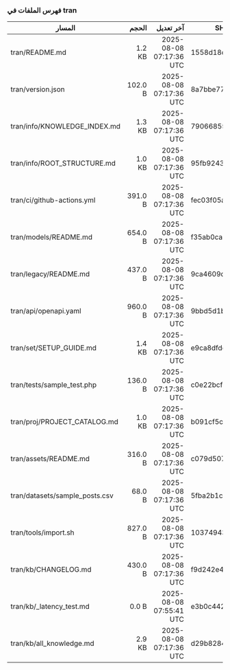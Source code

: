 ### فهرس الملفات في tran
| المسار | الحجم | آخر تعديل | SHA256 |
|---|---:|---:|---|
| tran/README.md | 1.2 KB | 2025-08-08 07:17:36 UTC | 1558d18d379cf561… |
| tran/version.json | 102.0 B | 2025-08-08 07:17:36 UTC | 8a7bbe7729f0f6bd… |
| tran/info/KNOWLEDGE_INDEX.md | 1.3 KB | 2025-08-08 07:17:36 UTC | 790668552ed60ec1… |
| tran/info/ROOT_STRUCTURE.md | 1.0 KB | 2025-08-08 07:17:36 UTC | 95fb924302c2e3e0… |
| tran/ci/github-actions.yml | 391.0 B | 2025-08-08 07:17:36 UTC | fec03f05a6192d7f… |
| tran/models/README.md | 654.0 B | 2025-08-08 07:17:36 UTC | f35ab0cae37c70e8… |
| tran/legacy/README.md | 437.0 B | 2025-08-08 07:17:36 UTC | 9ca4609de507f391… |
| tran/api/openapi.yaml | 960.0 B | 2025-08-08 07:17:36 UTC | 9bbd5d1b63b44bfa… |
| tran/set/SETUP_GUIDE.md | 1.4 KB | 2025-08-08 07:17:36 UTC | e9ca8dfde687d576… |
| tran/tests/sample_test.php | 136.0 B | 2025-08-08 07:17:36 UTC | c0e22bcf673dae63… |
| tran/proj/PROJECT_CATALOG.md | 1.0 KB | 2025-08-08 07:17:36 UTC | b091cf5c401c45a4… |
| tran/assets/README.md | 316.0 B | 2025-08-08 07:17:36 UTC | c079d5072e26880c… |
| tran/datasets/sample_posts.csv | 68.0 B | 2025-08-08 07:17:36 UTC | 5fba2b1ce2de9c5f… |
| tran/tools/import.sh | 827.0 B | 2025-08-08 07:17:36 UTC | 10374943814290a3… |
| tran/kb/CHANGELOG.md | 430.0 B | 2025-08-08 07:17:36 UTC | f9d242e4d6c91cf4… |
| tran/kb/_latency_test.md | 0.0 B | 2025-08-08 07:55:41 UTC | e3b0c44298fc1c14… |
| tran/kb/all_knowledge.md | 2.9 KB | 2025-08-08 07:17:36 UTC | d29b8284ab0f66a5… |
